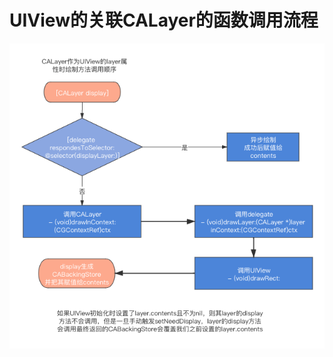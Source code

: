 # UIView的关联CALayer的函数调用流程

![CALayer作为UIView的layer属性时绘制方法调用顺序](https://raw.githubusercontent.com/blackchena/MarkdowPicture/main/img/CALayer%E4%BD%9C%E4%B8%BAUIView%E7%9A%84layer%E5%B1%9E%E6%80%A7%E6%97%B6%E7%BB%98%E5%88%B6%E6%96%B9%E6%B3%95%E8%B0%83%E7%94%A8%E9%A1%BA%E5%BA%8F.png)

